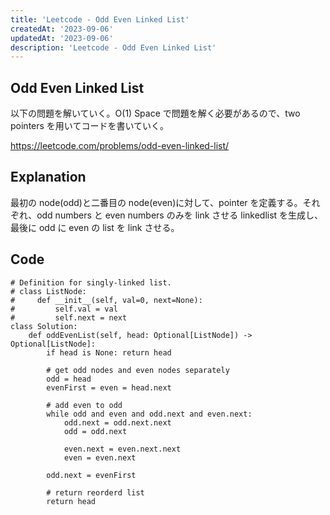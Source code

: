 ```yaml
---
title: 'Leetcode - Odd Even Linked List'
createdAt: '2023-09-06'
updatedAt: '2023-09-06'
description: 'Leetcode - Odd Even Linked List'
---
```


## Odd Even Linked List

以下の問題を解いていく。O(1) Space で問題を解く必要があるので、two pointers を用いてコードを書いていく。

https://leetcode.com/problems/odd-even-linked-list/

## Explanation

最初の node(odd)と二番目の node(even)に対して、pointer を定義する。それぞれ、odd numbers と even numbers のみを link させる linkedlist を生成し、最後に odd に even の list を link させる。

## Code

```
# Definition for singly-linked list.
# class ListNode:
#     def __init__(self, val=0, next=None):
#         self.val = val
#         self.next = next
class Solution:
    def oddEvenList(self, head: Optional[ListNode]) -> Optional[ListNode]:
        if head is None: return head

        # get odd nodes and even nodes separately
        odd = head
        evenFirst = even = head.next

        # add even to odd
        while odd and even and odd.next and even.next:
            odd.next = odd.next.next
            odd = odd.next

            even.next = even.next.next
            even = even.next

        odd.next = evenFirst

        # return reorderd list
        return head
```
